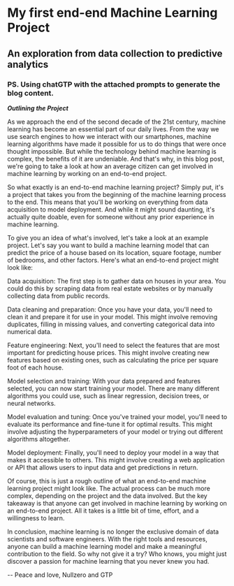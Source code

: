 # My first end-end Machine Learning Project
## An exploration from data collection to predictive analytics
### PS. Using chatGTP with the attached prompts to generate the blog content.

***Outlining the Project***

As we approach the end of the second decade of the 21st century, machine learning has become an essential part of our daily lives. From the way we use search engines to how we interact with our smartphones, machine learning algorithms have made it possible for us to do things that were once thought impossible. But while the technology behind machine learning is complex, the benefits of it are undeniable. And that's why, in this blog post, we're going to take a look at how an average citizen can get involved in machine learning by working on an end-to-end project.

So what exactly is an end-to-end machine learning project? Simply put, it's a project that takes you from the beginning of the machine learning process to the end. This means that you'll be working on everything from data acquisition to model deployment. And while it might sound daunting, it's actually quite doable, even for someone without any prior experience in machine learning.

To give you an idea of what's involved, let's take a look at an example project. Let's say you want to build a machine learning model that can predict the price of a house based on its location, square footage, number of bedrooms, and other factors. Here's what an end-to-end project might look like:

Data acquisition: The first step is to gather data on houses in your area. You could do this by scraping data from real estate websites or by manually collecting data from public records.

Data cleaning and preparation: Once you have your data, you'll need to clean it and prepare it for use in your model. This might involve removing duplicates, filling in missing values, and converting categorical data into numerical data.

Feature engineering: Next, you'll need to select the features that are most important for predicting house prices. This might involve creating new features based on existing ones, such as calculating the price per square foot of each house.

Model selection and training: With your data prepared and features selected, you can now start training your model. There are many different algorithms you could use, such as linear regression, decision trees, or neural networks.

Model evaluation and tuning: Once you've trained your model, you'll need to evaluate its performance and fine-tune it for optimal results. This might involve adjusting the hyperparameters of your model or trying out different algorithms altogether.

Model deployment: Finally, you'll need to deploy your model in a way that makes it accessible to others. This might involve creating a web application or API that allows users to input data and get predictions in return.

Of course, this is just a rough outline of what an end-to-end machine learning project might look like. The actual process can be much more complex, depending on the project and the data involved. But the key takeaway is that anyone can get involved in machine learning by working on an end-to-end project. All it takes is a little bit of time, effort, and a willingness to learn.

In conclusion, machine learning is no longer the exclusive domain of data scientists and software engineers. With the right tools and resources, anyone can build a machine learning model and make a meaningful contribution to the field. So why not give it a try? Who knows, you might just discover a passion for machine learning that you never knew you had.

-- Peace and love, Nullzero and GTP